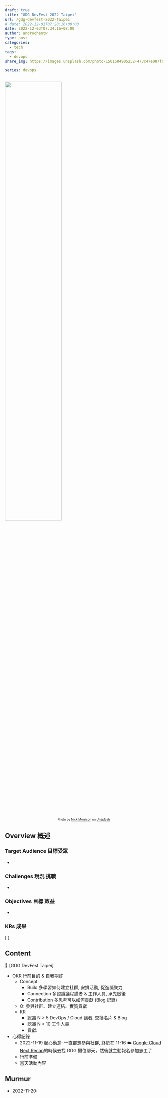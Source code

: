 ```yaml
---
draft: true
title: "GDG DevFest 2022 Taipei"
url: /gdg-devfest-2022-taipei
# date: 2022-12-01T07:28:16+08:00
date: 2022-12-03T07:34:16+08:00
author: androchentw
type: post
categories:
  - tech
tags: 
  - devops
share_img: https://images.unsplash.com/photo-1501504905252-473c47e087f8?ixlib=rb-1.2.1&ixid=MnwxMjA3fDB8MHxwaG90by1wYWdlfHx8fGVufDB8fHx8&auto=format&fit=crop&w=1674&q=80

series: devops
---
```


<img style="width:60%;" src="https://images.unsplash.com/photo-1501504905252-473c47e087f8?ixlib=rb-1.2.1&ixid=MnwxMjA3fDB8MHxwaG90by1wYWdlfHx8fGVufDB8fHx8&auto=format&fit=crop&w=1674&q=80">
<p align="center"><sub><sup>
  Photo by <a href="https://unsplash.com/@nickmorrison?utm_source=unsplash&utm_medium=referral&utm_content=creditCopyText">Nick Morrison</a> on <a href="https://unsplash.com/collections/SV-KO-htOoM/tech?utm_source=unsplash&utm_medium=referral&utm_content=creditCopyText">Unsplash</a>
</sup></sub></p>

## Overview 概述

<!--more-->

### Target Audience 目標受眾

*

### Challenges 現況 挑戰

*

### Objectives 目標 效益

*

### KRs 成果

[ ]

## Content

🦄 [GDG DevFest Taipei]

* OKR 行前目的 & 自我期許
  * Concept
    * Build 多學習如何建立社群, 安排活動, 促進凝聚力
    * Connection 多認識議程講者 & 工作人員, 承先啟後
    * Contribution 多思考可以如何貢獻 (Blog 記錄)
  * O: 參與社群、建立連結、實質貢獻
  * KR
    * 認識 N > 5 DevOps / Cloud 講者, 交換名片 & Blog
    * 認識 N > 10 工作人員
    * 貢獻:
* 心得記錄
  * 2022-11-19 起心動念: 一直都想參與社群, 終於在 11-16 ☁️ [Google Cloud Next Recap](https://event.e21magicmedia.com.tw/Google/CloudNextRecap/?eid=kw0icz6nYsRr)的時候去找 GDG 攤位聊天，然後就主動報名參加志工了
  * 行前準備
  * 當天活動內容

## Murmur

* 2022-11-20:
